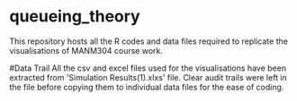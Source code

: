 # queueing_theory
This repository hosts all the R codes and data files required to replicate the visualisations of MANM304 course work. 

#Data Trail
All the csv and excel files used for the visualisations have been extracted from 'Simulation Results(1).xlxs' file. Clear audit trails were left in the file before copying them to individual data files for the ease of coding.
